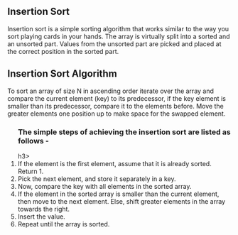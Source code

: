 <h2> Insertion Sort</h2>
<p>Insertion sort is a simple sorting algorithm that works similar to the way you sort playing cards in your hands. The array is virtually split into a sorted and an unsorted part. Values from the unsorted part are picked and placed at the correct position in the sorted part.</p>

<h2>Insertion Sort Algorithm</h2>
<p>To sort an array of size N in ascending order iterate over the array and compare the current element (key) to its predecessor, if the key element is smaller than its predecessor, compare it to the elements before. Move the greater elements one position up to make space for the swapped element.</p>

<ol>
  <h3>The simple steps of achieving the insertion sort are listed as follows -</h3>h3>
  <li> If the element is the first element, assume that it is already sorted. Return 1.</li>
  <li>Pick the next element, and store it separately in a key.</li>
  <li>Now, compare the key with all elements in the sorted array.</li>
  <li>If the element in the sorted array is smaller than the current element, then move to the next element. Else, shift greater elements in the array towards the right.</li>
  <li>Insert the value.</li>
  <li> Repeat until the array is sorted.</li>
</ol>
